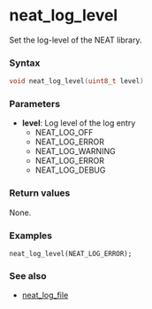 # neat_log_level
Set the log-level of the NEAT library.

### Syntax
```c
void neat_log_level(uint8_t level)
```

### Parameters
- **level**: Log level of the log entry
    - NEAT_LOG_OFF
    - NEAT_LOG_ERROR
    - NEAT_LOG_WARNING
    - NEAT_LOG_ERROR
    - NEAT_LOG_DEBUG

### Return values
None.

### Examples
```
neat_log_level(NEAT_LOG_ERROR);
```

### See also

- [neat_log_file](neat_log_file.md)
